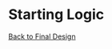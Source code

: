 # Starting Logic


[Back to Final Design](https://nas256.github.io/ece3400_team13/Final_Design/finaldesign_home)
